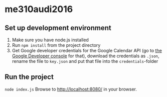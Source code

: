 # me310audi2016

## Set up development environment

1. Make sure you have node.js installed
2. Run `npm install` from the project directory
3. Get Google developer credentials for the Google Calendar API (go to <a href="https://console.developers.google.com/">the Google Developer console</a> for that), download the credentials as `.json`, rename the file to `key.json` and put that file into the `credentials`-folder

## Run the project

`node index.js`
Browse to [http://localhost:8080/](http://localhost:8080/) in your browser.